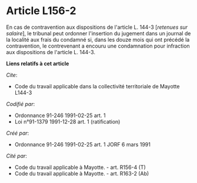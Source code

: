 # Article L156-2

En cas de contravention aux dispositions de l'article L. 144-3 [*retenues sur salaire*], le tribunal peut ordonner
l'insertion du jugement dans un journal de la localité aux frais du condamné si, dans les douze mois qui ont précédé la
contravention, le contrevenant a encouru une condamnation pour infraction aux dispositions de l'article L. 144-3.

**Liens relatifs à cet article**

_Cite_:

  - Code du travail applicable dans la collectivité territoriale de Mayotte L144-3

_Codifié par_:

  - Ordonnance 91-246 1991-02-25 art. 1
  - Loi n°91-1379 1991-12-28 art. 1 (ratification)

_Créé par_:

  - Ordonnance 91-246 1991-02-25 art. 1 JORF 6 mars 1991

_Cité par_:

  - Code du travail applicable à Mayotte. - art. R156-4 (T)
  - Code du travail applicable à Mayotte. - art. R163-2 (Ab)
